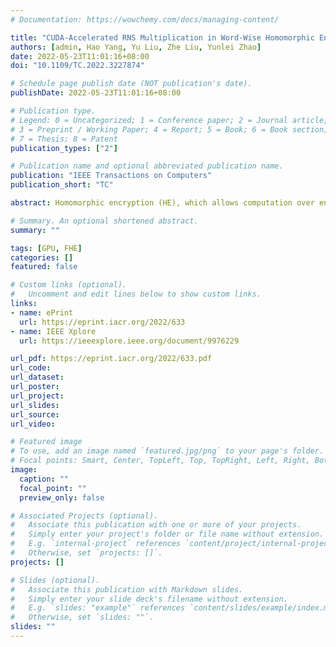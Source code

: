 ```yaml
---
# Documentation: https://wowchemy.com/docs/managing-content/

title: "CUDA-Accelerated RNS Multiplication in Word-Wise Homomorphic Encryption Schemes"
authors: [admin, Hao Yang, Yu Liu, Zhe Liu, Yunlei Zhao]
date: 2022-05-23T11:01:16+08:00
doi: "10.1109/TC.2022.3227874"

# Schedule page publish date (NOT publication's date).
publishDate: 2022-05-23T11:01:16+08:00

# Publication type.
# Legend: 0 = Uncategorized; 1 = Conference paper; 2 = Journal article;
# 3 = Preprint / Working Paper; 4 = Report; 5 = Book; 6 = Book section;
# 7 = Thesis; 8 = Patent
publication_types: ["2"]

# Publication name and optional abbreviated publication name.
publication: "IEEE Transactions on Computers"
publication_short: "TC"

abstract: Homomorphic encryption (HE), which allows computation over encrypted data, has often been used to preserve privacy. However, the computationally heavy nature and complexity of network topologies make the deployment of HE schemes in the Internet of Things (IoT) scenario difficult. In this work, we propose CARM, the first optimized GPU implementation that covers BGV, BFV and CKKS, targeting for accelerating homomorphic multiplication using GPU in heterogeneous IoT systems. We offer constant-time low-level arithmetic with minimum instructions and memory usage, as well as performance- and memory-prior configurations, and exploit a parametric and generic design, and offer various trade-offs between resource and efficiency, yielding a solution suitable for accelerating RNS homomorphic multiplication on both high-performance and embedded GPUs. Through this, we can offer more real-time evaluation results and relieve the computational pressure on cloud devices. We deploy our implementations on two GPUs and achieve up to 378.4$\times$, 234.5$\times$, and 287.2$\times$ speedup for homomorphic multiplication of BGV, BFV, and CKKS on Tesla V100S, and 8.8$\times$, 9.2$\times$, and 10.3$\times$ on Jetson AGX Xavier, respectively.

# Summary. An optional shortened abstract.
summary: ""

tags: [GPU, FHE]
categories: []
featured: false

# Custom links (optional).
#   Uncomment and edit lines below to show custom links.
links:
- name: ePrint
  url: https://eprint.iacr.org/2022/633
- name: IEEE Xplore
  url: https://ieeexplore.ieee.org/document/9976229

url_pdf: https://eprint.iacr.org/2022/633.pdf
url_code:
url_dataset:
url_poster:
url_project:
url_slides:
url_source:
url_video:

# Featured image
# To use, add an image named `featured.jpg/png` to your page's folder. 
# Focal points: Smart, Center, TopLeft, Top, TopRight, Left, Right, BottomLeft, Bottom, BottomRight.
image:
  caption: ""
  focal_point: ""
  preview_only: false

# Associated Projects (optional).
#   Associate this publication with one or more of your projects.
#   Simply enter your project's folder or file name without extension.
#   E.g. `internal-project` references `content/project/internal-project/index.md`.
#   Otherwise, set `projects: []`.
projects: []

# Slides (optional).
#   Associate this publication with Markdown slides.
#   Simply enter your slide deck's filename without extension.
#   E.g. `slides: "example"` references `content/slides/example/index.md`.
#   Otherwise, set `slides: ""`.
slides: ""
---
```


